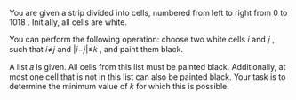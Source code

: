 You are given a strip divided into cells, numbered from left to right from 0
 to 1018
. Initially, all cells are white.

You can perform the following operation: choose two white cells 𝑖
 and 𝑗
, such that 𝑖≠𝑗
 and |𝑖−𝑗|≤𝑘
, and paint them black.

A list 𝑎
 is given. All cells from this list must be painted black. Additionally, at most one cell that is not in this list can also be painted black. Your task is to determine the minimum value of 𝑘
 for which this is possible.

